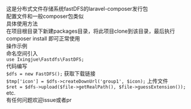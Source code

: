 这是分布式文件存储系统fastDFS的laravel-composer发行包  
    配置文件和一般composer包类似  
    具体使用方法  
        在项目根目录下新建packages目录，将此项目clone到该目录，最后执行composer install 即可正常使用  
         操作示例  
              命名空间引入  
             `use Ixingjue\Fastdfs\FastDFS;`         
              代码编写   
             `$dfs = new FastDFS();`
              获取下载链接  
             `$tmp['icon'] = $dfs->createDownUrl('group1', $icon);`
              上传文件  
             `$ret = $dfs->upload($file->getRealPath(), $file->guessExtension());`
              etc.  
    有任何问题欢迎issue或者pr  
